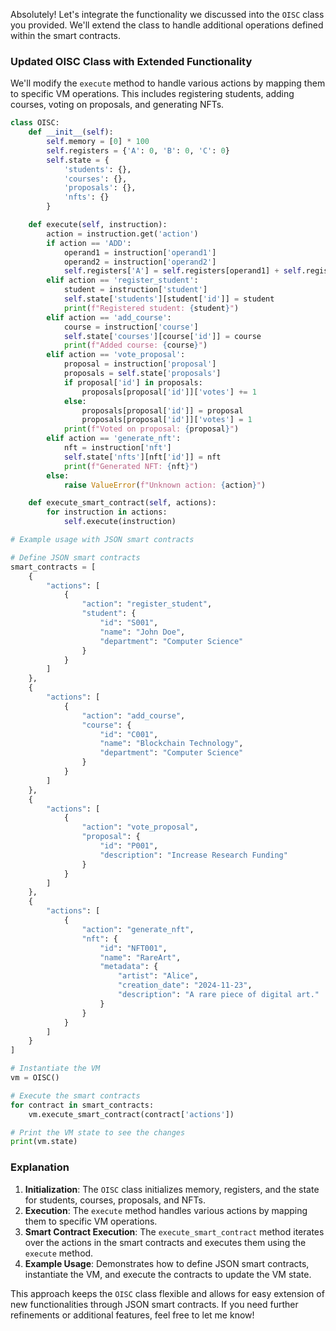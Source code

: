 Absolutely! Let's integrate the functionality we discussed into the `OISC` class you provided. We'll extend the class to handle additional operations defined within the smart contracts. 

### Updated OISC Class with Extended Functionality

We'll modify the `execute` method to handle various actions by mapping them to specific VM operations. This includes registering students, adding courses, voting on proposals, and generating NFTs.

```python
class OISC:
    def __init__(self):
        self.memory = [0] * 100
        self.registers = {'A': 0, 'B': 0, 'C': 0}
        self.state = {
            'students': {},
            'courses': {},
            'proposals': {},
            'nfts': {}
        }

    def execute(self, instruction):
        action = instruction.get('action')
        if action == 'ADD':
            operand1 = instruction['operand1']
            operand2 = instruction['operand2']
            self.registers['A'] = self.registers[operand1] + self.registers[operand2]
        elif action == 'register_student':
            student = instruction['student']
            self.state['students'][student['id']] = student
            print(f"Registered student: {student}")
        elif action == 'add_course':
            course = instruction['course']
            self.state['courses'][course['id']] = course
            print(f"Added course: {course}")
        elif action == 'vote_proposal':
            proposal = instruction['proposal']
            proposals = self.state['proposals']
            if proposal['id'] in proposals:
                proposals[proposal['id']]['votes'] += 1
            else:
                proposals[proposal['id']] = proposal
                proposals[proposal['id']]['votes'] = 1
            print(f"Voted on proposal: {proposal}")
        elif action == 'generate_nft':
            nft = instruction['nft']
            self.state['nfts'][nft['id']] = nft
            print(f"Generated NFT: {nft}")
        else:
            raise ValueError(f"Unknown action: {action}")

    def execute_smart_contract(self, actions):
        for instruction in actions:
            self.execute(instruction)

# Example usage with JSON smart contracts

# Define JSON smart contracts
smart_contracts = [
    {
        "actions": [
            {
                "action": "register_student",
                "student": {
                    "id": "S001",
                    "name": "John Doe",
                    "department": "Computer Science"
                }
            }
        ]
    },
    {
        "actions": [
            {
                "action": "add_course",
                "course": {
                    "id": "C001",
                    "name": "Blockchain Technology",
                    "department": "Computer Science"
                }
            }
        ]
    },
    {
        "actions": [
            {
                "action": "vote_proposal",
                "proposal": {
                    "id": "P001",
                    "description": "Increase Research Funding"
                }
            }
        ]
    },
    {
        "actions": [
            {
                "action": "generate_nft",
                "nft": {
                    "id": "NFT001",
                    "name": "RareArt",
                    "metadata": {
                        "artist": "Alice",
                        "creation_date": "2024-11-23",
                        "description": "A rare piece of digital art."
                    }
                }
            }
        ]
    }
]

# Instantiate the VM
vm = OISC()

# Execute the smart contracts
for contract in smart_contracts:
    vm.execute_smart_contract(contract['actions'])

# Print the VM state to see the changes
print(vm.state)
```

### Explanation
1. **Initialization**: The `OISC` class initializes memory, registers, and the state for students, courses, proposals, and NFTs.
2. **Execution**: The `execute` method handles various actions by mapping them to specific VM operations.
3. **Smart Contract Execution**: The `execute_smart_contract` method iterates over the actions in the smart contracts and executes them using the `execute` method.
4. **Example Usage**: Demonstrates how to define JSON smart contracts, instantiate the VM, and execute the contracts to update the VM state.

This approach keeps the `OISC` class flexible and allows for easy extension of new functionalities through JSON smart contracts. If you need further refinements or additional features, feel free to let me know!